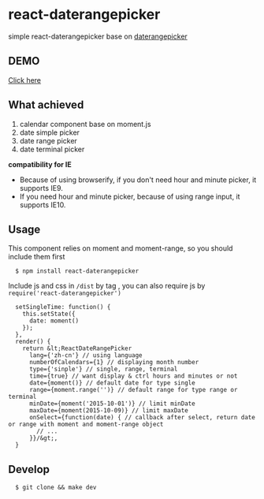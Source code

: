 # react-daterangepicker
simple react-daterangepicker base on [daterangepicker](https://github.com/ElemeFE/daterangepicker)

## DEMO
[Click here](http://youngerheart.github.io/react-daterangepicker/)

## What achieved 
1. calendar component base on moment.js
2. date simple picker
3. date range picker
4. date terminal picker

**compatibility for IE**

* Because of using browserify, if you don't need hour and minute picker, it supports IE9.
* If you need hour and minute picker, because of using range input, it supports IE10.

## Usage

This component relies on moment and moment-range, so you should include them first

      $ npm install react-daterangepicker

Include js and css in `/dist` by tag , you can also require js by `require('react-daterangepicker')`

      setSingleTime: function() {
        this.setState({
          date: moment()
        });
      },
      render() {
        return &lt;ReactDateRangePicker
          lang={'zh-cn'} // using language
          numberOfCalendars={1} // displaying month number
          type={'sinple'} // single, range, terminal
          time={true} // want display & ctrl hours and minutes or not
          date={moment()} // default date for type single
          range={moment.range('')} // default range for type range or terminal
          minDate={moment('2015-10-01')} // limit minDate
          maxDate={moment(2015-10-09)} // limit maxDate
          onSelect={function(date) { // callback after select, return date or range with moment and moment-range object
            // ...
          }}/&gt;,
      }




## Develop

      $ git clone && make dev
